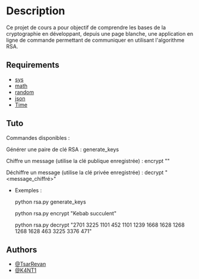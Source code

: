 
# Description

Ce projet de cours a pour objectif de comprendre les bases de la cryptographie en développant, depuis une page blanche, une application en ligne de commande permettant de communiquer en utilisant l'algorithme RSA.

## Requirements

- [sys](https://docs.python.org/fr/3/library/sys.html)
- [math](https://docs.python.org/3/library/math.html)
- [random](https://docs.python.org/3/library/random.html)
- [json](https://docs.python.org/3/library/json.html)
- [Time](https://docs.python.org/3/library/time.html)


## Tuto

Commandes disponibles :

Générer une paire de clé RSA : 
    generate_keys 

Chiffre un message (utilise la clé publique enregistrée) :
    encrypt "<message>"

Déchiffre un message (utilise la clé privée enregistrée) :
    decrypt "<message_chiffré>"

  - Exemples :
  
    python rsa.py generate_keys

    python rsa.py encrypt "Kebab succulent"

    python rsa.py decrypt "2701 3225 1101 452 1101 1239 1668 1628 1268 1268 1628 463 3225 3376 471"


## Authors

- [@TsarRevan](https://github.com/TsarRevan)
- [@K4NT1](https://github.com/K4NT1)
